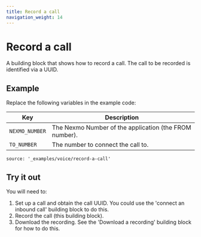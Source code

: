```yaml
---
title: Record a call
navigation_weight: 14
---
```


# Record a call

A building block that shows how to record a call. The call
to be recorded is identified via a UUID.

## Example

Replace the following variables in the example code:

Key |	Description
-- | --
`NEXMO_NUMBER` | The Nexmo Number of the application (the FROM number).
`TO_NUMBER` | The number to connect the call to.


```tabbed_content
source: '_examples/voice/record-a-call'
```

## Try it out

You will need to:

1. Set up a call and obtain the call UUID. You could use the 'connect an inbound call' building block to do this.
2. Record the call (this building block).
3. Download the recording. See the 'Download a recording' building block for how to do this.
